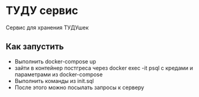 # ТУДУ сервис
Сервис для хранения ТУДУшек
## Как запустить
* Выполнить docker-compose up
* зайти в контейнер постгреса через docker exec -it psql с кредами и параметрами из docker-compose
* Выполнить команды из init.sql
* После этого можно посылать запросы к серверу 
